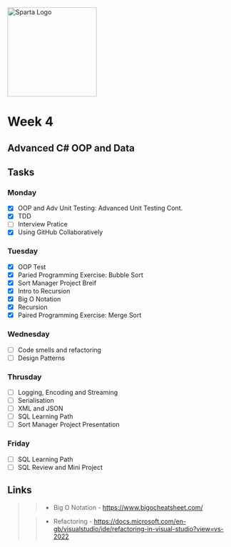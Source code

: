 <img src="https://boolerang.co.uk/wp-content/uploads/job-manager-uploads/company_logo/2018/04/SG-Logo-Black.png" alt="Sparta Logo" width="200"/>

# Week 4

## Advanced C# OOP and Data

## Tasks

### Monday
- [x] OOP and Adv Unit Testing: Advanced Unit Testing Cont.
- [x] TDD
- [ ] Interview Pratice
- [x] Using GitHub Collaboratively

### Tuesday

- [x] OOP Test
- [x] Paried Programming Exercise: Bubble Sort
- [x] Sort Manager Project Breif
- [x] Intro to Recursion
- [x] Big O Notation
- [x] Recursion
- [x] Paired Programming Exercise: Merge Sort

### Wednesday

- [ ] Code smells and refactoring
- [ ] Design Patterns

### Thrusday

- [ ] Logging, Encoding and Streaming
- [ ] Serialisation
- [ ] XML and JSON
- [ ] SQL Learning Path
- [ ] Sort Manager Project Presentation

### Friday

- [ ] SQL Learning Path
- [ ] SQL Review and Mini Project

## Links


>> - Big O Notation - https://www.bigocheatsheet.com/
> 
>> - Refactoring - https://docs.microsoft.com/en-gb/visualstudio/ide/refactoring-in-visual-studio?view=vs-2022
>>


